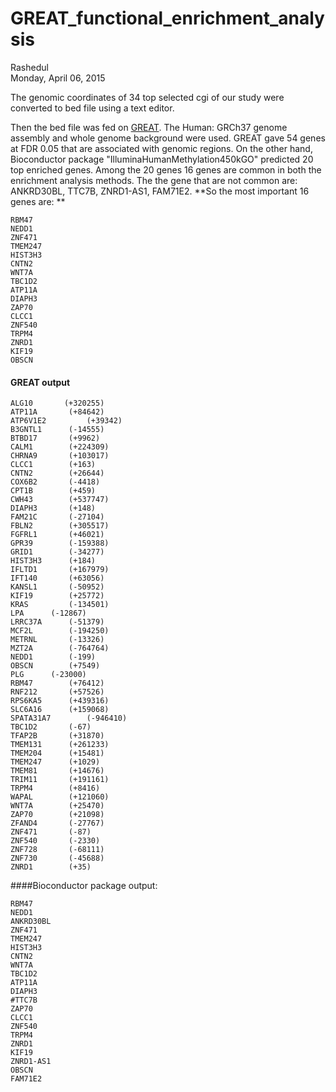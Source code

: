 # GREAT_functional_enrichment_analysis
Rashedul  
Monday, April 06, 2015  

The genomic coordinates of 34 top selected cgi of our study were converted to bed file using a text editor. 

Then the bed file was fed on [GREAT](http://bejerano.stanford.edu/great/public/html/). The Human: GRCh37 genome assembly and whole genome background were used. GREAT gave 54 genes at FDR 0.05 that are associated with genomic regions. On the other hand, Bioconductor package "IlluminaHumanMethylation450kGO" predicted 20 top enriched genes. Among the 20 genes 16 genes are common in both the enrichment analysis methods. The the gene that are not common are: ANKRD30BL, TTC7B, ZNRD1-AS1, FAM71E2. **So the most important 16 genes are: **

```
RBM47
NEDD1
ZNF471
TMEM247
HIST3H3
CNTN2
WNT7A
TBC1D2
ATP11A
DIAPH3
ZAP70
CLCC1
ZNF540
TRPM4
ZNRD1
KIF19
OBSCN
```

#### GREAT output

```
ALG10       (+320255)
ATP11A	     (+84642)
ATP6V1E2	     (+39342)
B3GNTL1	     (-14555)
BTBD17	     (+9962)
CALM1	     (+224309)
CHRNA9	     (+103017)
CLCC1	     (+163)
CNTN2	     (+26644)
COX6B2	     (-4418)
CPT1B	     (+459)
CWH43	     (+537747)
DIAPH3	     (+148)
FAM21C	     (-27104)
FBLN2	     (+305517)
FGFRL1	     (+46021)
GPR39	     (-159388)
GRID1	     (-34277)
HIST3H3	     (+184)
IFLTD1	     (+167979)
IFT140	     (+63056)
KANSL1	     (-50952)
KIF19	     (+25772)
KRAS	     (-134501)
LPA	     (-12867)
LRRC37A	     (-51379)
MCF2L	     (-194250)
METRNL	     (-13326)
MZT2A	     (-764764)
NEDD1	     (-199)
OBSCN	     (+7549)
PLG	     (-23000)
RBM47	     (+76412)
RNF212	     (+57526)
RPS6KA5	     (+439316)
SLC6A16	     (+159068)
SPATA31A7	     (-946410)
TBC1D2	     (-67)
TFAP2B	     (+31870)
TMEM131	     (+261233)
TMEM204	     (+15481)
TMEM247	     (+1029)
TMEM81	     (+14676)
TRIM11	     (+191161)
TRPM4	     (+8416)
WAPAL	     (+121060)
WNT7A	     (+25470)
ZAP70	     (+21098)
ZFAND4	     (-27767)
ZNF471	     (-87)
ZNF540	     (-2330)
ZNF728	     (-68111)
ZNF730	     (-45688)
ZNRD1	     (+35)
```
####Bioconductor package output: 

```
RBM47
NEDD1
ANKRD30BL
ZNF471
TMEM247
HIST3H3
CNTN2
WNT7A
TBC1D2
ATP11A
DIAPH3
#TTC7B
ZAP70
CLCC1
ZNF540
TRPM4
ZNRD1
KIF19
ZNRD1-AS1
OBSCN
FAM71E2
```
